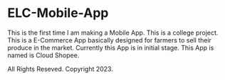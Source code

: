 # ELC-Mobile-App

This is the first time I am making a Mobile App. This is a college project. This is a E-Commerce App basically designed for farmers to sell their produce in the market.
Currently this App is in initial stage.
This App is named is Cloud Shopee.




All Rights Reseved. Copyright 2023.
